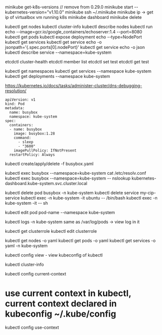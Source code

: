 minikube get-k8s-versions // remove from 0.29.0
minikube start --kubernetes-version="v1.10.0"
minikube ssh
~/.minikube
minikube ip -> get ip of virtualbox vm running k8s
minikube dashboard
minikube delete

kubectl get nodes
kubectl cluster-info
kubectl describe nodes
kubectl run echo --image=gcr.io/google_containers/echoserver:1.4 --port=8080
kubectl get pods
kubectl expose deployment echo --type=NodePort
kubectl get services
kubectl get service echo -o jsonpath='{.spec.ports[0].nodePort}'
kubectl get service echo -o json
kubectl describe service --namespace=kube-system


etcdctl cluster-health
etcdctl member list
etcdctl set test
etcdctl get test

kubectl get namespaces
kubectl get services --namespace kube-system
kubectl get deployments  --namespace kube-system

https://kubernetes.io/docs/tasks/administer-cluster/dns-debugging-resolution/

```
apiVersion: v1
kind: Pod
metadata:
  name: busybox
  namespace: kube-system
spec:
  containers:
  - name: busybox
    image: busybox:1.28
    command:
      - sleep
      - "3600"
    imagePullPolicy: IfNotPresent
  restartPolicy: Always
```
kubectl create/apply/delete -f busybox.yaml

kubectl exec busybox --namespace=kube-system cat /etc/resolv.conf
kubectl exec busybox --namespace=kube-system -- nslookup kubernetes-dashboard.kube-system.svc.cluster.local

kubectl delete pod busybox -n kube-system
kubectl delete service my-cip-service
kubectl exec -n kube-system -it ubuntu -- /bin/bash
kubectl exec -n kube-system -it <pod-name> -- sh

kubectl edit pod pod-name --namespace kube-system

kubectl logs <pod-name> -n kube-system
same as
/var/log/pods -> view log in it

kubectl get clusterrole
kubectl edit clusterrole <clusterrole>

kubectl get nodes -o yaml
kubectl get pods -o yaml
kubectl get services -o yaml -n kube-system

kubectl config view - view kubeconfig of kubectl

kubectl cluster-info

kubectl config current-context

# use current context in kubectl, current context declared in kubeconfig ~/.kube/config
kubectl config use-context
